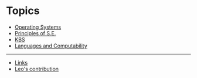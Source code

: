 <!-- TITLE: myFreed -->
<!-- SUBTITLE: notes app for myFreed by Wiki.js -->

# Topics
* [Operating Systems](/operating-systems)
* [Principles of S.E.](/principles-of-software-engineering)
* [KBS](/knowledge-based-systems)
* [Languages and Computability](/languages-and-computability)

-----

* [Links](/links/)
* [Leo's contribution](/leo)



